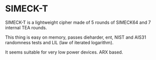 # SIMECK-T
SIMECK-T is a lightweight cipher made of 5 rounds of SIMECK64 and 7 internal TEA rounds.

This thing is easy on memory, passes dieharder, ent, NIST and AIS31 randomness tests and LIL (law of iterated logarithm).

It seems suitable for very low power devices. ARX based.
